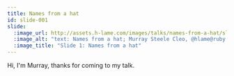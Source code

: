 ```yaml
---
title: Names from a hat
id: slide-001
slide:
  :image_url: http://assets.h-lame.com/images/talks/names-from-a-hat/slides/001.png
  :image_alt: "text: Names from a hat; Murray Steele Cleo, @hlame@ruby.social; RubyConf"
  :image_title: "Slide 1: Names from a hat"
---
```

Hi, I'm Murray, thanks for coming to my talk.
